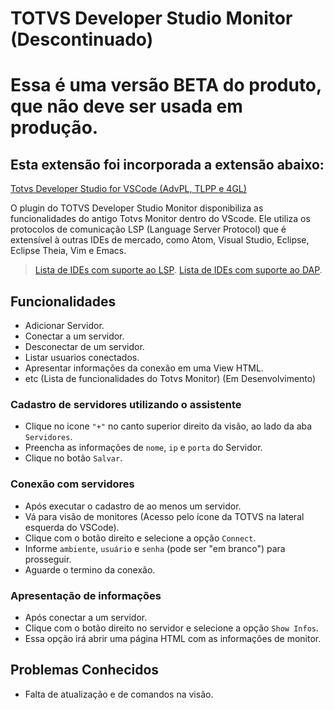 # TOTVS Developer Studio Monitor (Descontinuado)

# Essa é uma versão BETA do produto, que não deve ser usada em produção.

## Esta extensão foi incorporada a extensão abaixo:

[Totvs Developer Studio for VSCode (AdvPL, TLPP e 4GL)](https://marketplace.visualstudio.com/items?itemName=totvs.tds-vscode)

O plugin do TOTVS Developer Studio Monitor disponibiliza as funcionalidades do antigo Totvs Monitor dentro do VScode.
Ele utiliza os protocolos de comunicação LSP (Language Server Protocol) que é extensível à outras IDEs de mercado, como Atom, Visual Studio, Eclipse, Eclipse Theia, Vim e Emacs.

> [Lista de IDEs com suporte ao LSP](https://microsoft.github.io/language-server-protocol/implementors/tools).
[Lista de IDEs com suporte ao DAP](https://microsoft.github.io/debug-adapter-protocol/implementors/tools).

## Funcionalidades

* Adicionar Servidor.
* Conectar a um servidor.
* Desconectar de um servidor.
* Listar usuarios conectados.
* Apresentar informações da conexão em uma View HTML.
* etc (Lista de funcionalidades do Totvs Monitor) (Em Desenvolvimento)

### Cadastro de servidores utilizando o assistente

* Clique no icone `"+"` no canto superior direito da visão, ao lado da aba `Servidores`.
* Preencha as informações de `nome`, `ip` e `porta` do Servidor.
* Clique no botão `Salvar`.

### Conexão com servidores

* Após executar o cadastro de ao menos um servidor.
* Vá para visão de monitores (Acesso pelo ícone da TOTVS na lateral esquerda do VSCode).
* Clique com o botão direito e selecione a opção `Connect`.
* Informe `ambiente`, `usuário` e `senha` (pode ser "em branco") para prosseguir.
* Aguarde o termino da conexão.

### Apresentação de informações

* Após conectar a um servidor.
* Clique com o botão direito no servidor e selecione a opção `Show Infos`.
* Essa opção irá abrir uma página HTML com as informações de monitor.

## Problemas Conhecidos

* Falta de atualização e de comandos na visão.
